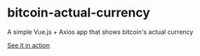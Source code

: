 # bitcoin-actual-currency
A simple Vue.js + Axios app that shows bitcoin's actual currency

[See it in action](https://petrovstark.github.io/bitcoin-actual-currency/)

